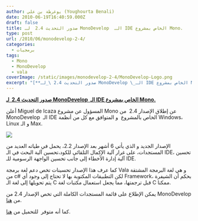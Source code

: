 ```yaml
---
author: يوغرطة بن علي (Youghourta Benali)
date: 2010-06-19T16:40:59.000Z
draft: false
title: صدور التحديث 2.4  لـ MonoDevelop  الـ IDE الخاص بمشروع Mono.
type: post
url: /2010/06/monodevelop-2-4/
categories:
  - برمجيات
tags:
  - Mono
  - MonoDevelop
  - vala
coverImage: /static/images/monodevelop-2-4/MonoDevelop-Logo.png
excerpt: "[**صدور التحديث 2.4 \_لـ MonoDevelop \_الـ IDE الخاص بمشروع Mono.**](https://www.it-scoop.com/2010/06/monodevelop-2-4/)\n\nأعلن Miguel de Icaza المسؤول عن مشروع Mono عن إطلاق الإصدار 2.4 \_من MonoDevelop \_الـ IDE الخاص بالمشروع\_ و المتوافق مع كل من أنظمة Windows، Linux و الـ Max.\n\n\n\nالإصدار الجديد و"
---
```

[**صدور التحديث 2.4  لـ MonoDevelop  الـ IDE الخاص بمشروع Mono.**](https://www.it-scoop.com/2010/06/monodevelop-2-4/)

أعلن Miguel de Icaza المسؤول عن مشروع Mono عن إطلاق الإصدار 2.4  من MonoDevelop  الـ IDE الخاص بالمشروع  و المتوافق مع كل من أنظمة Windows، Linux و الـ Max.

![](/static/images/monodevelop-2-4/MonoDevelop-Logo.png)

الإصدار الجديد و الذي يأتي 6 أشهر بعد الإصدار 2.2، يحمل في طياته العديد من المستجدات، على غرار آلية الإكمال التلقائي للكود،تحسين آلية البحث في الـ IDE، تحسين آلية إدارة الأخطاء إلى جانب تحسين الواجهة الرسومية للـ IDE.

كما عرف هذا الإصدار تحسينات تخص دعم لغة برمجة Vala و هي لغة البرمجة المشتقة من c# لكن التطبيقات المكتوبة بها لا تحتاج إلى وجود أي Framework، بحكم أن الشيفرة يتم تحويلها إلى لغة الـ C قبل ترجمتها، مما يجعل استعمال مكتبات لغة C ممكنا.

يمكن الإطلاع على قائمة المستجدات الكاملة التي تخص الإصدار 2.4 من MonoDevelop من [هنا](http://monodevelop.com/Download/What%27s_new_in_MonoDevelop\_2.4).

كما أنه متوفر  للتحميل من [هنا](http://monodevelop.com/Download).
